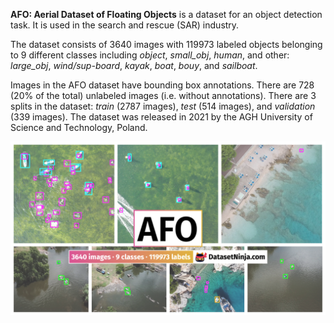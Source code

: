 **AFO: Aerial Dataset of Floating Objects** is a dataset for an object detection task. It is used in the search and rescue (SAR) industry. 

The dataset consists of 3640 images with 119973 labeled objects belonging to 9 different classes including *object*, *small_obj*, *human*, and other: *large_obj*, *wind/sup-board*, *kayak*, *boat*, *bouy*, and *sailboat*.

Images in the AFO dataset have bounding box annotations. There are 728 (20% of the total) unlabeled images (i.e. without annotations). There are 3 splits in the dataset: *train* (2787 images), *test* (514 images), and *validation* (339 images). The dataset was released in 2021 by the AGH University of Science and Technology, Poland.

<img src="https://github.com/dataset-ninja/afo/raw/main/visualizations/poster.png">
